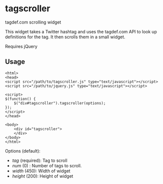 tagscroller
=============

tagdef.com scrolling widget

This widget takes a Twitter hashtag and uses the tagdef.com API to look up
definitions for the tag. It then scrolls them in a small widget.

Requires jQuery

Usage
------------
   
    <html>
    <head>
    <script src="/path/to/tagscroller.js" type="text/javascript"></script>
    <script src="/path/to/jquery.js" type="text/javascript"></script>

    <script>
    $(function() {
        $("div#tagscroller").tagscroller(options);
    });
    </script>
    </head>

    <body>
        <div id="tagscroller">
        </div>
    </body>
    </html>




Options (default):
 *    *tag* (required): Tag to scroll
 *    *num* (0) : Number of tags to scroll.
 *    *width* (450): Width of widget 
 *    *height* (200): Height of widget 



